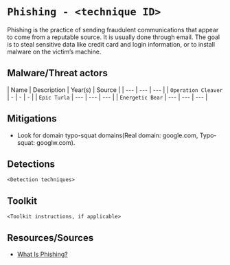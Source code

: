 # `Phishing - <technique ID>`

Phishing is the practice of sending fraudulent communications that appear to come from a reputable source. It is usually done through email. The goal is to steal sensitive data like credit card and login information, or to install malware on the victim’s machine.

## Malware/Threat actors

| Name | Description | Year(s) | Source |
| --- | --- | --- |
| `Operation Cleaver` | - | - | - |
| `Epic Turla` | --- | --- | --- |
| `Energetic Bear` | --- | --- | --- |

## Mitigations

* Look for domain typo-squat domains(Real domain: google.com, Typo-squat: googlw.com).

## Detections

`<Detection techniques>`

## Toolkit

`<Toolkit instructions, if applicable>`

## Resources/Sources

* [What Is Phishing?](https://www.cisco.com/c/en/us/products/security/email-security/what-is-phishing.html)
